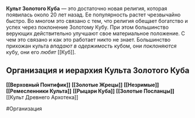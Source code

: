 
**Культ Золотого Куба** — это достаточно новая религия, которая появилась около 20 лет назад. Ее популярность растет чрезвычайно быстро. Во многом это связано с тем, что религия обещает богатство и успех через поклонение Золотому Кубу. При этом большинство верующих действительно улучшают свое материальное положение. С чем это связано и как это работает никто не знает.
Большинство прихожан культа *впадают в одержимость* кубом, они *поклоняются* кубу, они его *любят* [[Куб]].


## **Организация и иерархия Культа Золотого Куба**

**[[Верховный Понтифик]]**
**[[Золотые Жрецы]]**
**[[Незримые]]**
**[[Ремесленники Культа]]**
**[[Рыцари Куба]]**
**[[Золотые Посланцы]]**
[[Культ Древнего Архотека]]





 #Организация 
